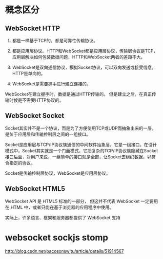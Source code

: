 # 概念区分

## WebSocket HTTP

1. 都是一样基于TCP的，都是可靠性传输协议。
2. 都是应用层协议。HTTP和WebSocket都是应用层协议，传输层协议是TCP，应用层解决如何包装数据问题，HTTP和WebSocket两者的差距不大。

1. WebSocket是双向通信协议，模拟Socket协议，可以双向发送或接受信息。HTTP是单向的。
2. WebSocket是需要握手进行建立连接的。

WebSocket在建立握手时，数据是通过HTTP传输的。
但是建立之后，在真正传输时候是不需要HTTP协议的。



## WebSocket Socket

Socket其实并不是一个协议，而是为了方便使用TCP或UDP而抽象出来的一层，是位于应用层和传输控制层之间的一组接口。

Socket是应用层与TCP/IP协议族通信的中间软件抽象层，它是一组接口。在设计模式中，Socket其实就是一个门面模式，它把复杂的TCP/IP协议族隐藏在Socket接口后面，对用户来说，一组简单的接口就是全部，让Socket去组织数据，以符合指定的协议。

Socket是传输控制层协议，WebSocket是应用层协议。


## WebSocket HTML5

WebSocket API 是 HTML5 标准的一部分， 但这并不代表 WebSocket 一定要用在 HTML 中，或者只能在基于浏览器的应用程序中使用。

实际上，许多语言、框架和服务器都提供了 WebSocket 支持



# websocket sockjs stomp 
http://blog.csdn.net/pacosonswjtu/article/details/51914567